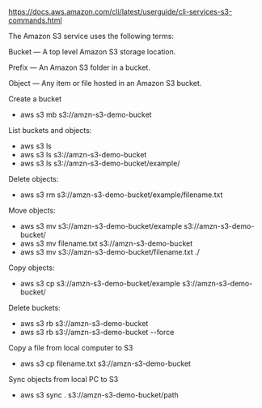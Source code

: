 https://docs.aws.amazon.com/cli/latest/userguide/cli-services-s3-commands.html

The Amazon S3 service uses the following terms:

Bucket — A top level Amazon S3 storage location.

Prefix — An Amazon S3 folder in a bucket.

Object — Any item or file hosted in an Amazon S3 bucket.

Create a bucket
* aws s3 mb s3://amzn-s3-demo-bucket

List buckets and objects:

* aws s3 ls
* aws s3 ls s3://amzn-s3-demo-bucket
* aws s3 ls s3://amzn-s3-demo-bucket/example/

Delete objects:

* aws s3 rm s3://amzn-s3-demo-bucket/example/filename.txt

Move objects:

* aws s3 mv s3://amzn-s3-demo-bucket/example s3://amzn-s3-demo-bucket/
* aws s3 mv filename.txt s3://amzn-s3-demo-bucket
* aws s3 mv s3://amzn-s3-demo-bucket/filename.txt ./

Copy objects:

* aws s3 cp s3://amzn-s3-demo-bucket/example s3://amzn-s3-demo-bucket/

Delete buckets:

* aws s3 rb s3://amzn-s3-demo-bucket
* aws s3 rb s3://amzn-s3-demo-bucket --force

Copy a file from local computer to S3 
* aws s3 cp filename.txt s3://amzn-s3-demo-bucket

Sync objects from local PC to S3 
* aws s3 sync . s3://amzn-s3-demo-bucket/path
